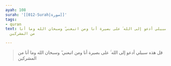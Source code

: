 ```yaml
---
ayah: 108
surah: '[[012-Surah|سورة]]'
tags:
- quran
text: قل هذه سبيلي أدعو إلى الله ۚ على بصيرة أنا ومن اتبعني ۖ وسبحان الله وما أنا
  من المشركين

---
```

> قل هذه سبيلي أدعو إلى الله ۚ على بصيرة أنا ومن اتبعني ۖ وسبحان الله وما أنا من المشركين
